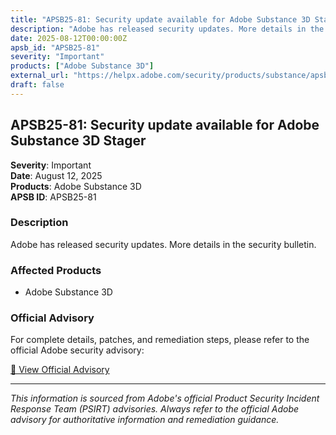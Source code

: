 ```yaml
---
title: "APSB25-81: Security update available for Adobe Substance 3D Stager"
description: "Adobe has released security updates. More details in the security bulletin."
date: 2025-08-12T00:00:00Z
apsb_id: "APSB25-81"
severity: "Important"
products: ["Adobe Substance 3D"]
external_url: "https://helpx.adobe.com/security/products/substance/apsb25-81.html"
draft: false
---
```


## APSB25-81: Security update available for Adobe Substance 3D Stager

**Severity**: Important  
**Date**: August 12, 2025  
**Products**: Adobe Substance 3D  
**APSB ID**: APSB25-81

### Description

Adobe has released security updates. More details in the security bulletin.

### Affected Products

- Adobe Substance 3D


### Official Advisory

For complete details, patches, and remediation steps, please refer to the official Adobe security advisory:

[🔗 View Official Advisory](https://helpx.adobe.com/security/products/substance/apsb25-81.html)

---

*This information is sourced from Adobe's official Product Security Incident Response Team (PSIRT) advisories. Always refer to the official Adobe advisory for authoritative information and remediation guidance.*
